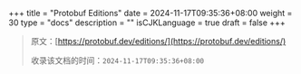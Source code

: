 +++
title = "Protobuf Editions"
date = 2024-11-17T09:35:36+08:00
weight = 30
type = "docs"
description = ""
isCJKLanguage = true
draft = false
+++

> 原文：[https://protobuf.dev/editions/](https://protobuf.dev/editions/)
>
> 收录该文档的时间：`2024-11-17T09:35:36+08:00`
